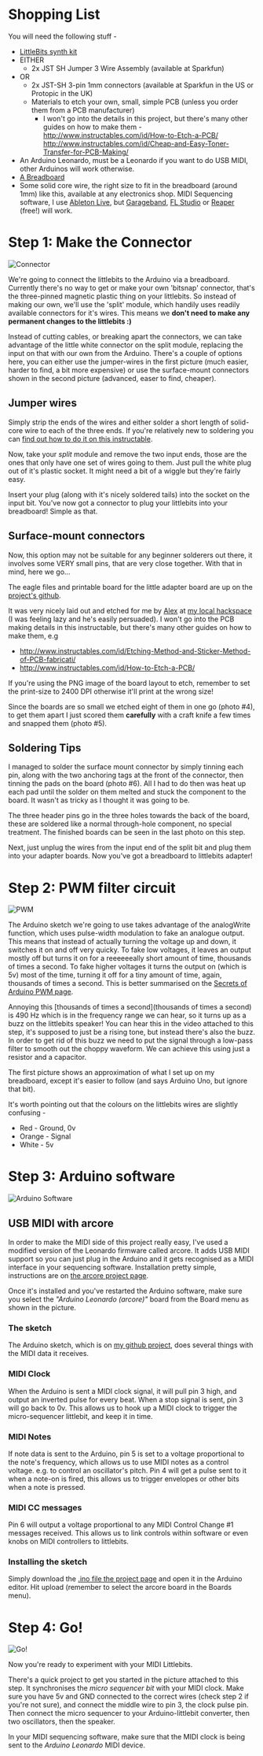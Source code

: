 # Shopping List

You will need the following stuff -

* [LittleBits synth kit](http://littlebits.cc/kits/synth-kit)
* EITHER
  * 2x JST SH Jumper 3 Wire Assembly (available at Sparkfun)
* OR
  * 2x JST-SH 3-pin 1mm connectors (available at Sparkfun in the US or Protopic in the UK)
  * Materials to etch your own, small, simple PCB (unless you order them from a PCB manufacturer)
    * I won't go into the details in this project, but there's many other guides on how to make them -
    http://www.instructables.com/id/How-to-Etch-a-PCB/
    http://www.instructables.com/id/Cheap-and-Easy-Toner-Transfer-for-PCB-Making/
* An Arduino Leonardo, must be a Leonardo if you want to do USB MIDI, other Arduinos will work otherwise.
* [A Breadboard](http://en.wikipedia.org/wiki/Breadboard)
* Some solid core wire, the right size to fit in the breadboard (around 1mm) like this, available at any electronics shop.
MIDI Sequencing software, I use [Ableton Live](http://www.ableton.com/), but [Garageband](https://www.apple.com/mac/garageband/), [FL Studio](http://www.image-line.com/flstudio/) or [Reaper](http://www.reaper.fm/) (free!) will work.

# Step 1: Make the Connector

![Connector](http://aknuds1.github.io/Littlebits-Arduino/assets/images/connector1.jpg "Connector")

We're going to connect the littlebits to the Arduino via a breadboard. Currently there's no way to get or make your own 'bitsnap' connector, that's the three-pinned magnetic plastic thing on your littlebits. So instead of making our own, we'll use the 'split' module, which handily uses readily available connectors for it's wires. This means we **don't need to make any permanent changes to the littlebits :)**

Instead of cutting cables, or breaking apart the connectors, we can take advantage of the little white connector on the split module, replacing the input on that with our own from the Arduino. There's a couple of options here, you can either use the jumper-wires in the first picture (much easier, harder to find, a bit more expensive) or use the surface-mount connectors shown in the second picture (advanced, easer to find, cheaper).

## Jumper wires

Simply strip the ends of the wires and either solder a short length of solid-core wire to each of the three ends. If you're relatively new to soldering you can [find out how to do it on this instructable](http://www.instructables.com/id/Soldering-wires-together/).

Now, take your *split* module and remove the two input ends, those are the ones that only have one set of wires going to them. Just pull the white plug out of it's plastic socket. It might need a bit of a wiggle but they're fairly easy.

Insert your plug (along with it's nicely soldered tails) into the socket on the input bit. You've now got a connector to plug your littlebits into your breadboard! Simple as that.

## Surface-mount connectors

Now, this option may not be suitable for any beginner solderers out there, it involves some VERY small pins, that are very close together. With that in mind, here we go…

The eagle files and printable board for the little adapter board are up on the [project's github](https://github.com/tub/Littlebits-Arduino/tree/master/adapter-board-files).

It was very nicely laid out and etched for me by [Alex](https://github.com/alexanderhosford) at [my local hackspace](http://www.buildbrighton.com/) (I was feeling lazy and he's easily persuaded). I won't go into the PCB making details in this instructable, but there's many other guides on how to make them, e.g

* http://www.instructables.com/id/Etching-Method-and-Sticker-Method-of-PCB-fabricati/
* http://www.instructables.com/id/How-to-Etch-a-PCB/

If you're using the PNG image of the board layout to etch, remember to set the print-size to 2400 DPI otherwise it'll print at the wrong size!

Since the boards are so small we etched eight of them in one go (photo #4), to get them apart I just scored them **carefully** with a craft knife a few times and snapped them (photo #5).

## Soldering Tips

I managed to solder the surface mount connector by simply tinning each pin, along with the two anchoring tags at the front of the connector, then tinning the pads on the board (photo #6). All I had to do then was heat up each pad until the solder on them melted and stuck the component to the board. It wasn't as tricky as I thought it was going to be.

The three header pins go in the three holes towards the back of the board, these are soldered like a normal through-hole component, no special treatment. The finished boards can be seen in the last photo on this step.

Next, just unplug the wires from the input end of the split bit and plug them into your adapter boards. Now you've got a breadboard to littlebits adapter!

# Step 2: PWM filter circuit

![PWM](http://aknuds1.github.io/Littlebits-Arduino/assets/images/pwm1.jpg "PWM")

The Arduino sketch we're going to use takes advantage of the analogWrite function, which uses pulse-width modulation to fake an analogue output. This means that instead of actually turning the voltage up and down, it switches it on and off very quicky. To fake low voltages, it leaves an output mostly off but turns it on for a reeeeeeally short amount of time, thousands of times a second. To fake higher voltages it turns the output on (which is 5v) most of the time, turning it off for a tiny amount of time, again, thousands of times a second. This is better summarised on the [Secrets of Arduino PWM page](http://arduino.cc/en/Tutorial/SecretsOfArduinoPWM).

Annoying this [thousands of times a second](thousands of times a second) is 490 Hz which is in the frequency range we can hear, so it turns up as a buzz on the littlebits speaker! You can hear this in the video attached to this step, it's supposed to just be a rising tone, but instead there's also the buzz. In order to get rid of this buzz we need to put the signal through a low-pass filter to smooth out the choppy waveform. We can achieve this using just a resistor and a capacitor.

The first picture shows an approximation of what I set up on my breadboard, except it's easier to follow (and says Arduino Uno, but ignore that bit).

It's worth pointing out that the colours on the littlebits wires are slightly confusing -

* Red - Ground, 0v
* Orange - Signal
* White - 5v

# Step 3: Arduino software

![Arduino Software](http://aknuds1.github.io/Littlebits-Arduino/assets/images/arduino-software.jpg "Arduino Software")

## USB MIDI with arcore

In order to make the MIDI side of this project really easy, I've used a modified version of the Leonardo firmware called arcore. It adds USB MIDI support so you can just plug in the Arduino and it gets recognised as a MIDI interface in your sequencing software. Installation pretty simple, instructions are on [the arcore project page](https://github.com/rkistner/arcore).

Once it's installed and you've restarted the Arduino software, make sure you select the *"Arduino Leonardo (arcore)"* board from the Board menu as shown in the picture.

### The sketch

The Arduino sketch, which is on [my github project](https://github.com/tub/Littlebits-Arduino), does several things with the MIDI data it receives.

### MIDI Clock

When the Arduino is sent a MIDI clock signal, it will pull pin 3 high, and output an inverted pulse for every beat. When a stop signal is sent, pin 3 will go back to 0v. This allows us to hook up a MIDI clock to trigger the micro-sequencer littlebit, and keep it in time.

### MIDI Notes

If note data is sent to the Arduino, pin 5 is set to a voltage proportional to the note's frequency, which allows us to use MIDI notes as a control voltage. e.g. to control an oscillator's pitch. Pin 4 will get a pulse sent to it when a note-on is fired, this allows us to trigger envelopes or other bits when a note is pressed.

### MIDI CC messages

Pin 6 will output a voltage proportional to any MIDI Control Change #1 messages received. This allows us to link controls within software or even knobs on MIDI controllers to littlebits.

### Installing the sketch
Simply download the [.ino file the project page](https://github.com/tub/Littlebits-Arduino/blob/master/littleBitsMidiNotes.ino) and open it in the Arduino editor. Hit upload (remember to select the arcore board in the Boards menu).

# Step 4: Go!

![Go!](http://aknuds1.github.io/Littlebits-Arduino/assets/images/go.jpg "Go!")

Now you're ready to experiment with your MIDI Littlebits.

There's a quick project to get you started in the picture attached to this step. It synchronises the *micro sequencer bit* with your MIDI clock. Make sure you have 5v and GND connected to the correct wires (check step 2 if you're not sure), and connect the middle wire to pin 3, the clock pulse pin. Then connect the micro sequencer to your Arduino-littlebit converter, then two oscillators, then the speaker.

In your MIDI sequencing software, make sure that the MIDI clock is being sent to the *Arduino Leonardo* MIDI device.
